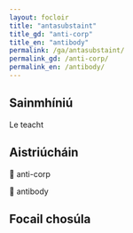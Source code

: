 ```yaml
---
layout: focloir
title: "antasubstaint"
title_gd: "anti-corp"
title_en: "antibody"
permalink: /ga/antasubstaint/
permalink_gd: /anti-corp/
permalink_en: /antibody/
---
```


## Sainmhíniú

Le teacht

## Aistriúcháin

&#x1f3f4;&#xe0067;&#xe0062;&#xe0073;&#xe0063;&#xe0074;&#xe007f; anti-corp

&#x1f3f4;&#xe0067;&#xe0062;&#xe0065;&#xe006e;&#xe0067;&#xe007f; antibody

## Focail chosúla